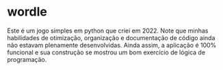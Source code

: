 # wordle
Este é um jogo simples em python que criei em 2022. Note que minhas habilidades de otimização, organização e documentação de código ainda não estavam plenamente desenvolvidas. Ainda assim, a aplicação é 100% funcional e sua construção se mostrou um bom exercício de lógica de programação.
